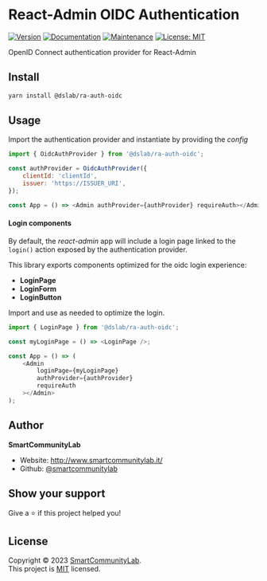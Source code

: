 # React-Admin OIDC Authentication

[![Version](https://img.shields.io/npm/v/@dslab/ra-auth-oidc.svg)](https://www.npmjs.com/package/@dslab/ra-auth-oidc)
[![Documentation](https://img.shields.io/badge/documentation-yes-brightgreen.svg)](https://github.com/smartcommunitylab/react-admin-packages/blob/master/packages/ra-auth-oidc/README.md)
[![Maintenance](https://img.shields.io/badge/Maintained%3F-yes-green.svg)](https://github.com/smartcommunitylab/react-admin-packages/graphs/commit-activity)
[![License: MIT](https://img.shields.io/badge/license-MIT-yellow)](https://github.com/smartcommunitylab/react-admin-packages/blob/master/LICENSE)

OpenID Connect authentication provider for React-Admin

## Install

```sh
yarn install @dslab/ra-auth-oidc
```

## Usage

Import the authentication provider and instantiate by providing the _config_

```javascript
import { OidcAuthProvider } from '@dslab/ra-auth-oidc';

const authProvider = OidcAuthProvider({
    clientId: 'clientId',
    issuer: 'https://ISSUER_URI',
});

const App = () => <Admin authProvider={authProvider} requireAuth></Admin>;
```

#### Login components

By default, the _react-admin_ app will include a login page linked to the `login()` action exposed by the authentication provider.

This library exports components optimized for the oidc login experience:

-   **LoginPage**
-   **LoginForm**
-   **LoginButton**

Import and use as needed to optimize the login.

```javascript
import { LoginPage } from '@dslab/ra-auth-oidc';

const myLoginPage = () => <LoginPage />;

const App = () => (
    <Admin
        loginPage={myLoginPage}
        authProvider={authProvider}
        requireAuth
    ></Admin>
);
```

## Author

**SmartCommunityLab**

-   Website: http://www.smartcommunitylab.it/
-   Github: [@smartcommunitylab](https://github.com/smartcommunitylab)

## Show your support

Give a ⭐️ if this project helped you!

## License

Copyright © 2023 [SmartCommunityLab](https://github.com/smartcommunitylab).<br />
This project is [MIT](https://github.com/smartcommunitylab/react-admin-packages/blob/master/LICENSE) licensed.
